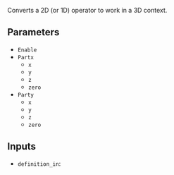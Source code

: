 Converts a 2D (or 1D) operator to work in a 3D context.

## Parameters

* `Enable`
* `Partx`
  * `x`
  * `y`
  * `z`
  * `zero`
* `Party`
  * `x`
  * `y`
  * `z`
  * `zero`

## Inputs

* `definition_in`: 